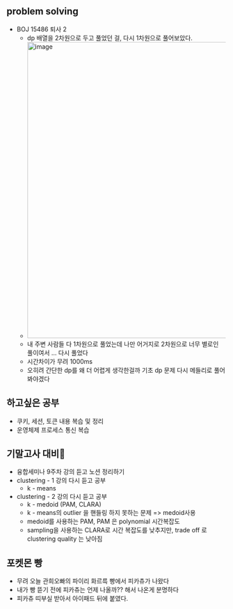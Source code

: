 ## problem solving
- BOJ 15486 퇴사 2
  - dp 배열을 2차원으로 두고 풀었던 걸, 다시 1차원으로 풀어보았다.
  - <img width="680" alt="image" src="https://github.com/PLJE/TID/assets/77712822/433d8d9d-317f-44c5-8f71-3a4c450f9602">
  - 내 주변 사람들 다 1차원으로 풀었는데 나만 어거지로 2차원으로 너무 별로인 풀이여서 ... 다시 풀었다
  - 시간차이가 무려 1000ms
  - 오히려 간단한 dp를 왜 더 어렵게 생각한걸까 기초 dp 문제 다시 메들리로 풀어봐야겠다

## 하고싶은 공부
- 쿠키, 세션, 토큰 내용 복습 및 정리
- 운영체제 프로세스 통신 복습 

## 기말고사 대비🥶
- 융합세미나 9주차 강의 듣고 노션 정리하기
- clustering - 1 강의 다시 듣고 공부
  - k - means 
- clustering - 2 강의 다시 듣고 공부
  - k - medoid (PAM, CLARA)
  - k - means의 outlier 을 핸들링 하지 못하는 문제 => medoid사용
  - medoid를 사용하는 PAM, PAM 은 polynomial 시간복잡도
  - sampling을 사용하는 CLARA로 시간 복잡도를 낮추지만, trade off 로 clustering quality 는 낮아짐

## 포켓몬 빵
- 무려 오늘 관희오빠의 파이리 화르륵 빵에서 피카츄가 나왔다
- 내가 빵 뜯기 전에 피카츄는 언제 나올까?? 해서 나온게 분명하다
- 피카츄 띠부실 받아서 아이패드 뒤에 붙였다. 
